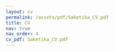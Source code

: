 ```yaml
---
layout: cv
permalink: /assets/pdf/Saketika_CV.pdf
title: CV
nav: true
nav_order: 4
cv_pdf: Saketika_CV.pdf
---
```

